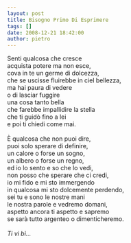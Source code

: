 ```yaml
---
layout: post
title: Bisogno Primo Di Esprimere
tags: []
date: 2008-12-21 18:42:00
author: pietro
---
```

Senti qualcosa che cresce<br/>acquista potere ma non esce,<br/>cova in te un germe di dolcezza,<br/>che se uscisse fluirebbe in ciel bellezza,<br/>ma hai paura di vedere<br/>o di lasciar fuggire<br/>una cosa tanto bella<br/>che farebbe impallidire la stella<br/>che ti guidò fino a lei<br/>e poi ti chiedi come mai.<br/><br/>È qualcosa che non puoi dire,<br/>puoi solo sperare di definire,<br/>un calore o forse un sogno,<br/>un albero o forse un regno,<br/>ed io lo sento e so che lo vedi,<br/>non posso che sperare che ci credi,<br/>io mi fido e mi sto immergendo<br/>in qualcosa mi sto dolcemente perdendo,<br/>sei tu e sono le nostre mani<br/>le nostra parole e vedremo domani,<br/>aspetto ancora ti aspetto e sapremo<br/>se sarà tutto argenteo o dimenticheremo.<br/><br/><span style="font-style: italic">Ti vi bì...</span>
